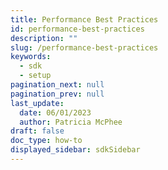 ```yaml
---
title: Performance Best Practices
id: performance-best-practices
description: ""
slug: /performance-best-practices
keywords:
  - sdk
  - setup
pagination_next: null
pagination_prev: null
last_update:
  date: 06/01/2023
  author: Patricia McPhee
draft: false
doc_type: how-to
displayed_sidebar: sdkSidebar
---
```


